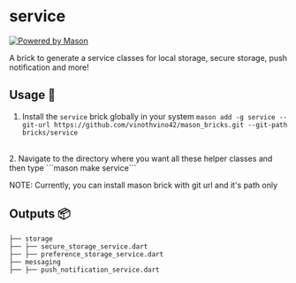 # service

[![Powered by Mason](https://img.shields.io/endpoint?url=https%3A%2F%2Ftinyurl.com%2Fmason-badge)](https://github.com/felangel/mason)

A brick to generate a service classes for local storage, secure storage, push notification and more!

## Usage 🚀

1. Install the ```service``` brick globally in your system
    ```mason add -g service --git-url https://github.com/vinothvino42/mason_bricks.git --git-path bricks/service```
<br>
2. Navigate to the directory where you want all these helper classes and then type
    ```mason make service```

NOTE: Currently, you can install mason brick with git url and it's path only

## Outputs 📦

```
├── storage
├── ├── secure_storage_service.dart
├── ├── preference_storage_service.dart
├── messaging
├── ├── push_notification_service.dart
```

